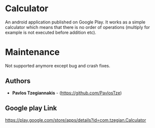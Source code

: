 # Calculator
An android application published on Google Play. It works as a simple calculator which means
that there is no order of operations (multiply for example is not executed before addition etc).

# Maintenance
Not supported anymore except bug and crash fixes.

## Authors

* **Pavlos Tzegiannakis** - (https://github.com/PavlosTze)

## Google play Link
https://play.google.com/store/apps/details?id=com.tzegian.Calculator
